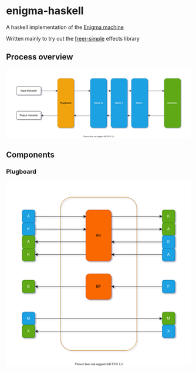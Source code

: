# enigma-haskell

A haskell implementation of the [Enigma machine](https://en.wikipedia.org/wiki/Enigma_machine)

Written mainly to try out the [freer-simple](https://hackage.haskell.org/package/freer-simple) effects library

## Process overview

![Process overview](docs/process-overview.drawio.svg)

## Components

### Plugboard

![Plugboard](docs/plugboard.drawio.svg)
